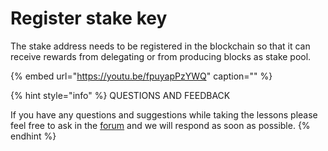 # Register stake key

The stake address needs to be registered in the blockchain so that it can receive rewards from delegating or from producing blocks as stake pool.

{% embed url="https://youtu.be/fpuyapPzYWQ" caption="" %}



{% hint style="info" %}
 QUESTIONS AND FEEDBACK

  
If you have any questions and suggestions while taking the lessons please feel free to ask in the [forum](https://forum.cardano.org/c/english/operators-talk/119) and we will respond as soon as possible.
{% endhint %}

